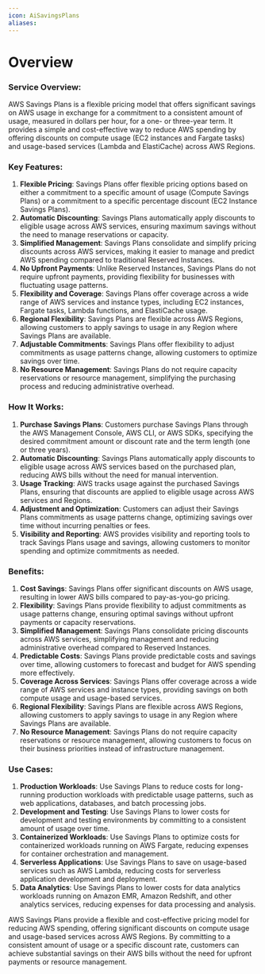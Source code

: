 ```yaml
---
icon: AiSavingsPlans
aliases:
---
```

# Overview

### Service Overview:

AWS Savings Plans is a flexible pricing model that offers significant savings on AWS usage in exchange for a commitment to a consistent amount of usage, measured in dollars per hour, for a one- or three-year term. It provides a simple and cost-effective way to reduce AWS spending by offering discounts on compute usage (EC2 instances and Fargate tasks) and usage-based services (Lambda and ElastiCache) across AWS Regions.

### Key Features:

1. **Flexible Pricing**: Savings Plans offer flexible pricing options based on either a commitment to a specific amount of usage (Compute Savings Plans) or a commitment to a specific percentage discount (EC2 Instance Savings Plans).
2. **Automatic Discounting**: Savings Plans automatically apply discounts to eligible usage across AWS services, ensuring maximum savings without the need to manage reservations or capacity.
3. **Simplified Management**: Savings Plans consolidate and simplify pricing discounts across AWS services, making it easier to manage and predict AWS spending compared to traditional Reserved Instances.
4. **No Upfront Payments**: Unlike Reserved Instances, Savings Plans do not require upfront payments, providing flexibility for businesses with fluctuating usage patterns.
5. **Flexibility and Coverage**: Savings Plans offer coverage across a wide range of AWS services and instance types, including EC2 instances, Fargate tasks, Lambda functions, and ElastiCache usage.
6. **Regional Flexibility**: Savings Plans are flexible across AWS Regions, allowing customers to apply savings to usage in any Region where Savings Plans are available.
7. **Adjustable Commitments**: Savings Plans offer flexibility to adjust commitments as usage patterns change, allowing customers to optimize savings over time.
8. **No Resource Management**: Savings Plans do not require capacity reservations or resource management, simplifying the purchasing process and reducing administrative overhead.

### How It Works:

1. **Purchase Savings Plans**: Customers purchase Savings Plans through the AWS Management Console, AWS CLI, or AWS SDKs, specifying the desired commitment amount or discount rate and the term length (one or three years).
2. **Automatic Discounting**: Savings Plans automatically apply discounts to eligible usage across AWS services based on the purchased plan, reducing AWS bills without the need for manual intervention.
3. **Usage Tracking**: AWS tracks usage against the purchased Savings Plans, ensuring that discounts are applied to eligible usage across AWS services and Regions.
4. **Adjustment and Optimization**: Customers can adjust their Savings Plans commitments as usage patterns change, optimizing savings over time without incurring penalties or fees.
5. **Visibility and Reporting**: AWS provides visibility and reporting tools to track Savings Plans usage and savings, allowing customers to monitor spending and optimize commitments as needed.

### Benefits:

1. **Cost Savings**: Savings Plans offer significant discounts on AWS usage, resulting in lower AWS bills compared to pay-as-you-go pricing.
2. **Flexibility**: Savings Plans provide flexibility to adjust commitments as usage patterns change, ensuring optimal savings without upfront payments or capacity reservations.
3. **Simplified Management**: Savings Plans consolidate pricing discounts across AWS services, simplifying management and reducing administrative overhead compared to Reserved Instances.
4. **Predictable Costs**: Savings Plans provide predictable costs and savings over time, allowing customers to forecast and budget for AWS spending more effectively.
5. **Coverage Across Services**: Savings Plans offer coverage across a wide range of AWS services and instance types, providing savings on both compute usage and usage-based services.
6. **Regional Flexibility**: Savings Plans are flexible across AWS Regions, allowing customers to apply savings to usage in any Region where Savings Plans are available.
7. **No Resource Management**: Savings Plans do not require capacity reservations or resource management, allowing customers to focus on their business priorities instead of infrastructure management.

### Use Cases:

1. **Production Workloads**: Use Savings Plans to reduce costs for long-running production workloads with predictable usage patterns, such as web applications, databases, and batch processing jobs.
2. **Development and Testing**: Use Savings Plans to lower costs for development and testing environments by committing to a consistent amount of usage over time.
3. **Containerized Workloads**: Use Savings Plans to optimize costs for containerized workloads running on AWS Fargate, reducing expenses for container orchestration and management.
4. **Serverless Applications**: Use Savings Plans to save on usage-based services such as AWS Lambda, reducing costs for serverless application development and deployment.
5. **Data Analytics**: Use Savings Plans to lower costs for data analytics workloads running on Amazon EMR, Amazon Redshift, and other analytics services, reducing expenses for data processing and analysis.

AWS Savings Plans provide a flexible and cost-effective pricing model for reducing AWS spending, offering significant discounts on compute usage and usage-based services across AWS Regions. By committing to a consistent amount of usage or a specific discount rate, customers can achieve substantial savings on their AWS bills without the need for upfront payments or resource management.